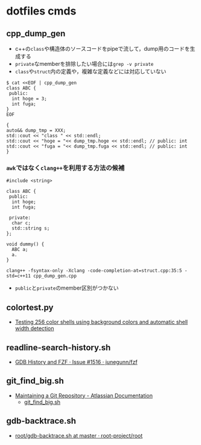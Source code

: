 # dotfiles cmds

## cpp_dump_gen
* c++の`class`や構造体のソースコードをpipeで流して，dump用のコードを生成する
* `private`なmemberを排除したい場合には`grep -v private`
* `class`や`struct`内の定義や，複雑な定義などには対応していない

```
$ cat <<EOF | cpp_dump_gen
class ABC {
 public:
  int hoge = 3;
  int fuga;
}
EOF

{
auto&& dump_tmp = XXX;
std::cout << "class " << std::endl;
std::cout << "hoge = "<< dump_tmp.hoge << std::endl; // public: int
std::cout << "fuga = "<< dump_tmp.fuga << std::endl; // public: int
}
```

### `awk`ではなく`clang++`を利用する方法の候補
```
#include <string>

class ABC {
 public:
  int hoge;
  int fuga;

 private:
  char c;
  std::string s;
};

void dummy() {
  ABC a;
  a.
}
```

```
clang++ -fsyntax-only -Xclang -code-completion-at=struct.cpp:35:5 -std=c++11 cpp_dump_gen.cpp
```

* `public`と`private`のmember区別がつかない

## colortest.py
* [Testing 256 color shells using background colors and automatic shell width detection]( https://gist.github.com/WoLpH/8b6f697ecc06318004728b8c0127d9b3 )

## readline-search-history.sh
* [GDB History and FZF · Issue \#1516 · junegunn/fzf]( https://github.com/junegunn/fzf/issues/1516 )

## git_find_big.sh
* [Maintaining a Git Repository \- Atlassian Documentation]( https://confluence.atlassian.com/bitbucket/maintaining-a-git-repository-321848291.html )
  * [git_find_big.sh]( https://confluence.atlassian.com/bitbucket/files/321848291/321979854/2/1587501654761/git_find_big.sh )

## gdb-backtrace.sh
* [root/gdb\-backtrace\.sh at master · root\-project/root]( https://github.com/root-project/root/blob/master/etc/gdb-backtrace.sh )
